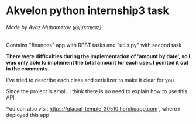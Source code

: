 # Akvelon python internship3 task
###### Made by Ayaz Muhametov (@justayaz)
Contains "finances" app with REST tasks
and "utils.py" with second task

**There were difficulties during the implementation of 'amount by date', so I was only able to implement the total amount for each user. I pointed it out in the comments.**

I've tried to describe each class and serializer to make it clear for you

Since the project is small, I think there is no need to explain how to use this API 

You can also visit https://glacial-temple-30510.herokuapp.com , where i deployed this app